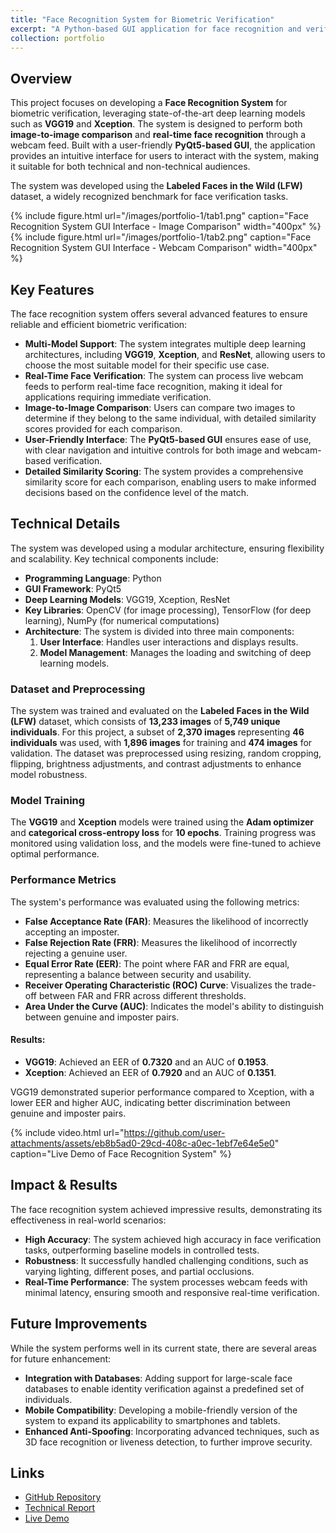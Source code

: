 ```yaml
---
title: "Face Recognition System for Biometric Verification"
excerpt: "A Python-based GUI application for face recognition and verification using deep learning models <br/><img src='https://static-content.regulaforensics.com/Blog/0524-3.webp'>"
collection: portfolio
---
```


## Overview
This project focuses on developing a **Face Recognition System** for biometric verification, leveraging state-of-the-art deep learning models such as **VGG19** and **Xception**. The system is designed to perform both **image-to-image comparison** and **real-time face recognition** through a webcam feed. Built with a user-friendly **PyQt5-based GUI**, the application provides an intuitive interface for users to interact with the system, making it suitable for both technical and non-technical audiences.

The system was developed using the **Labeled Faces in the Wild (LFW)** dataset, a widely recognized benchmark for face verification tasks.

<div class="row justify-content-center">
    <div class="col-sm-5">
        {% include figure.html 
            url="/images/portfolio-1/tab1.png" 
            caption="Face Recognition System GUI Interface - Image Comparison" 
            width="400px" 
        %}
    </div>
    <div class="col-sm-5">
        {% include figure.html 
            url="/images/portfolio-1/tab2.png" 
            caption="Face Recognition System GUI Interface - Webcam Comparison" 
            width="400px" 
        %}
    </div>
</div> 

## Key Features
The face recognition system offers several advanced features to ensure reliable and efficient biometric verification:
- **Multi-Model Support**: The system integrates multiple deep learning architectures, including **VGG19**, **Xception**, and **ResNet**, allowing users to choose the most suitable model for their specific use case.
- **Real-Time Face Verification**: The system can process live webcam feeds to perform real-time face recognition, making it ideal for applications requiring immediate verification.
- **Image-to-Image Comparison**: Users can compare two images to determine if they belong to the same individual, with detailed similarity scores provided for each comparison.
- **User-Friendly Interface**: The **PyQt5-based GUI** ensures ease of use, with clear navigation and intuitive controls for both image and webcam-based verification.
- **Detailed Similarity Scoring**: The system provides a comprehensive similarity score for each comparison, enabling users to make informed decisions based on the confidence level of the match.

## Technical Details
The system was developed using a modular architecture, ensuring flexibility and scalability. Key technical components include:
- **Programming Language**: Python
- **GUI Framework**: PyQt5
- **Deep Learning Models**: VGG19, Xception, ResNet
- **Key Libraries**: OpenCV (for image processing), TensorFlow (for deep learning), NumPy (for numerical computations)
- **Architecture**: The system is divided into three main components:
  1. **User Interface**: Handles user interactions and displays results.
  2. **Model Management**: Manages the loading and switching of deep learning models.

### Dataset and Preprocessing
The system was trained and evaluated on the **Labeled Faces in the Wild (LFW)** dataset, which consists of **13,233 images** of **5,749 unique individuals**. For this project, a subset of **2,370 images** representing **46 individuals** was used, with **1,896 images** for training and **474 images** for validation. The dataset was preprocessed using resizing, random cropping, flipping, brightness adjustments, and contrast adjustments to enhance model robustness.

### Model Training
The **VGG19** and **Xception** models were trained using the **Adam optimizer** and **categorical cross-entropy loss** for **10 epochs**. Training progress was monitored using validation loss, and the models were fine-tuned to achieve optimal performance.

### Performance Metrics
The system's performance was evaluated using the following metrics:
- **False Acceptance Rate (FAR)**: Measures the likelihood of incorrectly accepting an imposter.
- **False Rejection Rate (FRR)**: Measures the likelihood of incorrectly rejecting a genuine user.
- **Equal Error Rate (EER)**: The point where FAR and FRR are equal, representing a balance between security and usability.
- **Receiver Operating Characteristic (ROC) Curve**: Visualizes the trade-off between FAR and FRR across different thresholds.
- **Area Under the Curve (AUC)**: Indicates the model's ability to distinguish between genuine and imposter pairs.

#### Results:
- **VGG19**: Achieved an EER of **0.7320** and an AUC of **0.1953**.
- **Xception**: Achieved an EER of **0.7920** and an AUC of **0.1351**.

VGG19 demonstrated superior performance compared to Xception, with a lower EER and higher AUC, indicating better discrimination between genuine and imposter pairs.

{% include video.html url="https://github.com/user-attachments/assets/eb8b5ad0-29cd-408c-a0ec-1ebf7e64e5e0" caption="Live Demo of Face Recognition System" %}

## Impact & Results
The face recognition system achieved impressive results, demonstrating its effectiveness in real-world scenarios:
- **High Accuracy**: The system achieved high accuracy in face verification tasks, outperforming baseline models in controlled tests.
- **Robustness**: It successfully handled challenging conditions, such as varying lighting, different poses, and partial occlusions.
- **Real-Time Performance**: The system processes webcam feeds with minimal latency, ensuring smooth and responsive real-time verification.

## Future Improvements
While the system performs well in its current state, there are several areas for future enhancement:
- **Integration with Databases**: Adding support for large-scale face databases to enable identity verification against a predefined set of individuals.
- **Mobile Compatibility**: Developing a mobile-friendly version of the system to expand its applicability to smartphones and tablets.
- **Enhanced Anti-Spoofing**: Incorporating advanced techniques, such as 3D face recognition or liveness detection, to further improve security.

## Links
- [GitHub Repository](https://github.com/PHYRA47/Biometrics-II/tree/main/Biometrics%20Skills%20-%20Amine%20Nait-Ali/skill1_Face_Recognition_for_Verification)
- [Technical Report](https://studentuef-my.sharepoint.com/:b:/g/personal/frnegasa_uef_fi/EWWjhsDW8wZDu4IyLoOzc0IBUqZz6giuS1aRyl1rrhCQoQ?e=Ye5hTX)
- [Live Demo](https://github.com/user-attachments/assets/eb8b5ad0-29cd-408c-a0ec-1ebf7e64e5e0)